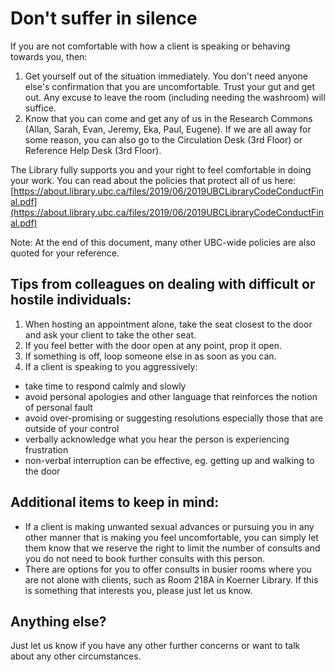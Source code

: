 # Don't suffer in silence
If you are not comfortable with how a client is speaking or behaving towards you, then:
1. Get yourself out of the situation immediately. You don't need anyone else's confirmation that you are uncomfortable. Trust your gut and get out. Any excuse to leave the room (including needing the washroom) will suffice.
2. Know that you can come and get any of us in the Research Commons (Allan, Sarah, Evan, Jeremy, Eka, Paul, Eugene). If we are all away for some reason, you can also go to the Circulation Desk (3rd Floor) or Reference Help Desk (3rd Floor).

The Library fully supports you and your right to feel comfortable in doing your work. You can read about the policies that protect all of us here:
[https://about.library.ubc.ca/files/2019/06/2019UBCLibraryCodeConductFinal.pdf](https://about.library.ubc.ca/files/2019/06/2019UBCLibraryCodeConductFinal.pdf)

Note: At the end of this document, many other UBC-wide policies are also quoted for your reference.

## Tips from colleagues on dealing with difficult or hostile individuals:
1. When hosting an appointment alone, take the seat closest to the door and ask your client to take the other seat. 
2. If you feel better with the door open at any point, prop it open. 
3. If something is off, loop someone else in as soon as you can. 
4. If a client is speaking to you aggressively:
* take time to respond calmly and slowly
* avoid personal apologies and other language that reinforces the notion of personal fault
* avoid over-promising or suggesting resolutions especially those that are outside of your control
* verbally acknowledge what you hear the person is experiencing frustration
* non-verbal interruption can be effective, eg. getting up and walking to the door

## Additional items to keep in mind:
* If a client is making unwanted sexual advances or pursuing you in any other manner that is making you feel uncomfortable, you can simply let them know that we reserve the right to limit the number of consults and you do not need to book further consults with this person.
* There are options for you to offer consults in busier rooms where you are not alone with clients, such as Room 218A in Koerner Library. If this is something that interests you, please just let us know.

## Anything else?
Just let us know if you have any other further concerns or want to talk about any other circumstances. 
